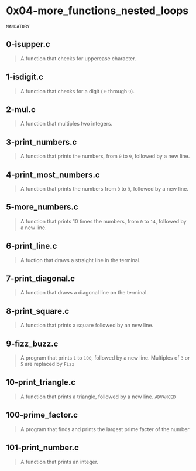 # 0x04-more_functions_nested_loops

``` MANDATORY ```

## 0-isupper.c
> A function that checks for uppercase character.
## 1-isdigit.c
> A function that checks for a digit ( ``` 0 ``` through ``` 9 ```).
## 2-mul.c
> A function that multiples two integers.
## 3-print_numbers.c
> A function that prints the numbers, from ``` 0 ``` to ``` 9 ```, followed by a new line.
## 4-print_most_numbers.c
> A function that prints the numbers from ``` 0 ``` to ``` 9 ```, followed by a new line.
## 5-more_numbers.c
> A function that prints 10 times the numbers, from ``` 0 ``` to ``` 14 ```, followed by a new line.
## 6-print_line.c
> A fuction that draws a straight line in the terminal.
## 7-print_diagonal.c
> A function that draws a diagonal line on the terminal.
## 8-print_square.c
> A function that prints a square followed by an new line.
## 9-fizz_buzz.c
> A program that prints ``` 1 ``` to ``` 100 ```, followed by a new line. Multiples of ``` 3 ``` or ``` 5 ``` are replaced by ``` Fizz ```
## 10-print_triangle.c
> A function that prints a triangle, followed by a new line.
``` ADVANCED ```
## 100-prime_factor.c
> A program that finds and prints the largest prime facter of the number ``` ```
## 101-print_number.c
> A function that prints an integer.
